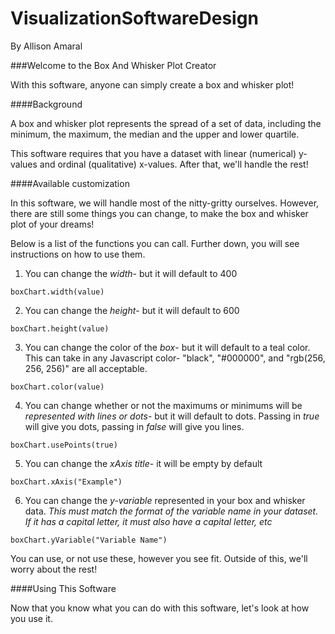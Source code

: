 # VisualizationSoftwareDesign
By Allison Amaral

###Welcome to the Box And Whisker Plot Creator

With this software, anyone can simply create a box and whisker plot!

####Background

A box and whisker plot represents the spread of a set of data, including the minimum, the maximum, the median and the upper and lower quartile. 

This software requires that you have a dataset with linear (numerical) y-values and ordinal (qualitative) x-values. After that, we'll handle the rest!

####Available customization

In this software, we will handle most of the nitty-gritty ourselves. However, there are still some things you can change, to make the box and whisker plot of your dreams!

Below is a list of the functions you can call. Further down, you will see instructions on how to use them.

1. You can change the *width*- but it will default to 400

`boxChart.width(value)`

2. You can change the *height*- but it will default to 600

`boxChart.height(value)`

3. You can change the color of the *box*- but it will default to a teal color. This can take in any Javascript color- "black", "#000000", and "rgb(256, 256, 256)" are all acceptable.

`boxChart.color(value)`

4. You can change whether or not the maximums or minimums will be *represented with lines or dots*- but it will default to dots. Passing in _true_ will give you dots, passing in _false_ will give you lines.

`boxChart.usePoints(true)`

5. You can change the *xAxis title*- it will be empty by default

`boxChart.xAxis("Example")`

6. You can change the *y-variable* represented in your box and whisker data. _This must match the format of the variable name in your dataset. If it has a capital letter, it must also have a capital letter, etc_

`boxChart.yVariable("Variable Name")`

You can use, or not use these, however you see fit. Outside of this, we'll worry about the rest!

####Using This Software

Now that you know what you can do with this software, let's look at how you use it.

